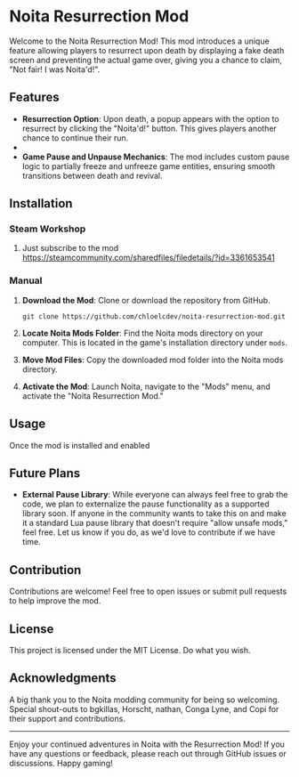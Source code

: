 # Noita Resurrection Mod

Welcome to the Noita Resurrection Mod! This mod introduces a unique feature allowing players to resurrect upon death by displaying a fake death screen and preventing the actual game over, giving you a chance to claim, "Not fair! I was Noita'd!". 

## Features

- **Resurrection Option**: Upon death, a popup appears with the option to resurrect by clicking the "Noita'd!" button. This gives players another chance to continue their run.
- 
- **Game Pause and Unpause Mechanics**: The mod includes custom pause logic to partially freeze and unfreeze game entities, ensuring smooth transitions between death and revival.

## Installation

### Steam Workshop

1. Just subscribe to the mod https://steamcommunity.com/sharedfiles/filedetails/?id=3361653541

### Manual

1. **Download the Mod**: Clone or download the repository from GitHub.

   ```git clone https://github.com/chloelcdev/noita-resurrection-mod.git```

2. **Locate Noita Mods Folder**: Find the Noita mods directory on your computer. This is located in the game's installation directory under `mods`.

3. **Move Mod Files**: Copy the downloaded mod folder into the Noita mods directory.

4. **Activate the Mod**: Launch Noita, navigate to the "Mods" menu, and activate the "Noita Resurrection Mod."

## Usage

Once the mod is installed and enabled

## Future Plans

- **External Pause Library**: While everyone can always feel free to grab the code, we plan to externalize the pause functionality as a supported library soon. If anyone in the community wants to take this on and make it a standard Lua pause library that doesn't require "allow unsafe mods," feel free. Let us know if you do, as we'd love to contribute if we have time.

## Contribution

Contributions are welcome! Feel free to open issues or submit pull requests to help improve the mod.

## License

This project is licensed under the MIT License. Do what you wish.

## Acknowledgments

A big thank you to the Noita modding community for being so welcoming. Special shout-outs to bgkillas, Horscht, nathan, Conga Lyne, and Copi for their support and contributions.

---

Enjoy your continued adventures in Noita with the Resurrection Mod! If you have any questions or feedback, please reach out through GitHub issues or discussions. Happy gaming!
